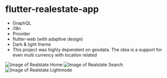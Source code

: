 # flutter-realestate-app

  - GraphQL
  - i18n
  - Provider
  - flutter-web (with adaptive design)
  - Dark & light theme
  - This project was highly dependent on geodata. The idea is a support for even multi currency with location related

![Image of Realstate Home](https://i.imgur.com/sLg0ew6.jpg)
![Image of Realstate Search](https://i.imgur.com/gD35q4c.jpg)
![Image of Realstate Lightmode](https://i.imgur.com/6QiNgwl.jpg)

